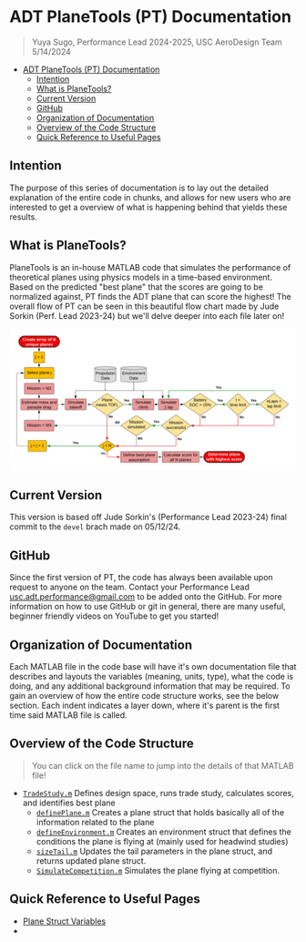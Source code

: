 # ADT PlaneTools (PT) Documentation

> Yuya Sugo, Performance Lead 2024-2025, USC AeroDesign Team </br> 5/14/2024

<!--ts-->
* [ADT PlaneTools (PT) Documentation](#adt-planetools-pt-documentation)
   * [Intention](#intention)
   * [What is PlaneTools?](#what-is-planetools)
   * [Current Version](#current-version)
   * [GitHub](#github)
   * [Organization of Documentation](#organization-of-documentation)
   * [Overview of the Code Structure](#overview-of-the-code-structure)
   * [Quick Reference to Useful Pages](#quick-reference-to-useful-pages)

<!-- Created by https://github.com/ekalinin/github-markdown-toc -->
<!-- Added by: yuyasugo, at: Fri May 17 19:40:52 JST 2024 -->

<!--te-->

## Intention

The purpose of this series of documentation is to lay out the detailed explanation of the entire code in chunks, and allows for new users who are interested to get a overview of what is happening behind that yields these results. 

## What is PlaneTools?

PlaneTools is an in-house MATLAB code that simulates the performance of theoretical planes using physics models in a time-based environment. Based on the predicted "best plane" that the scores are going to be normalized against, PT finds the ADT plane that can score the highest! The overall flow of PT can be seen in this beautiful flow chart made by Jude Sorkin (Perf. Lead 2023-24) but we'll delve deeper into each file later on!

![PTFlowChartJude](./Figures/PlaneTools%20Flowchart.jpeg)

## Current Version

This version is based off Jude Sorkin's (Performance Lead 2023-24) final commit to the `devel` brach made on 05/12/24.

## GitHub

Since the first version of PT, the code has always been available upon request to anyone on the team. Contact your Performance Lead [usc.adt.performance@gmail.com](mailto:usc.adt.performance@gmail.com) to be added onto the GitHub. For more information on how to use GitHub or git in general, there are many useful, beginner friendly videos on YouTube to get you started!

## Organization of Documentation

Each MATLAB file in the code base will have it's own documentation file that describes and layouts the variables (meaning, units, type), what the code is doing, and any additional background information that may be required. To gain an overview of how the entire code structure works, see the below section. Each indent indicates a layer down, where it's parent is the first time said MATLAB file is called. 

## Overview of the Code Structure
> You can click on the file name to jump into the details of that MATLAB file!
- [`TradeStudy.m`](./TradeStudy.md) Defines design space, runs trade study, calculates scores, and identifies best plane
    - [`definePlane.m`](./definePlane.md) Creates a plane struct that holds basically all of the information related to the plane
    - [`defineEnvironment.m`](./defineEnvironment.md) Creates an environment struct that defines the conditions the plane is flying at (mainly used for headwind studies)
    - [`sizeTail.m`](./sizeTail.md) Updates the tail parameters in the plane struct, and returns updated plane struct. 
    - [`SimulateCompetition.m`](./SimulateCompetition.md) Simulates the plane flying at competition.

## Quick Reference to Useful Pages
- [Plane Struct Variables](./definePlane.md)
- 